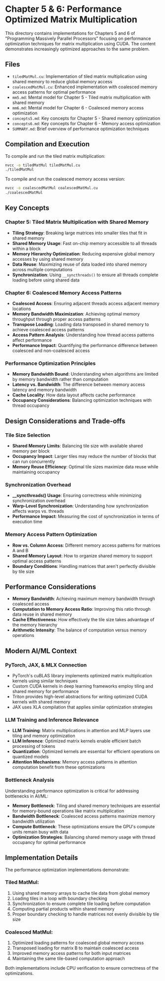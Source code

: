 # Chapter 5 & 6: Performance Optimized Matrix Multiplication

This directory contains implementations for Chapters 5 and 6 of "Programming Massively Parallel Processors" focusing on performance optimization techniques for matrix multiplication using CUDA. The content demonstrates increasingly optimized approaches to the same problem.

## Files
- `tiledMatMul.cu`: Implementation of tiled matrix multiplication using shared memory to reduce global memory access
- `coalescedMatMul.cu`: Enhanced implementation with coalesced memory access patterns for optimal performance
- `mm5.md`: Mental model for Chapter 5 - Tiled matrix multiplication with shared memory
- `mm6.md`: Mental model for Chapter 6 - Coalesced memory access optimization
- `concepts5.md`: Key concepts for Chapter 5 - Shared memory optimization
- `concepts6.md`: Key concepts for Chapter 6 - Memory access optimization
- `SUMMARY.md`: Brief overview of performance optimization techniques

## Compilation and Execution

To compile and run the tiled matrix multiplication:
```bash
nvcc -o tiledMatMul tiledMatMul.cu
./tiledMatMul
```

To compile and run the coalesced memory access version:
```bash
nvcc -o coalescedMatMul coalescedMatMul.cu
./coalescedMatMul
```

## Key Concepts

### Chapter 5: Tiled Matrix Multiplication with Shared Memory
- **Tiling Strategy**: Breaking large matrices into smaller tiles that fit in shared memory
- **Shared Memory Usage**: Fast on-chip memory accessible to all threads within a block
- **Memory Hierarchy Optimization**: Reducing expensive global memory accesses by using shared memory
- **Data Reuse**: Maximizing reuse of data loaded into shared memory across multiple computations
- **Synchronization**: Using `__syncthreads()` to ensure all threads complete loading before using shared data

### Chapter 6: Coalesced Memory Access Patterns
- **Coalesced Access**: Ensuring adjacent threads access adjacent memory locations
- **Memory Bandwidth Maximization**: Achieving optimal memory throughput through proper access patterns
- **Transpose Loading**: Loading data transposed in shared memory to achieve coalesced access patterns
- **Access Pattern Analysis**: Understanding how thread access patterns affect performance
- **Performance Impact**: Quantifying the performance difference between coalesced and non-coalesced access

### Performance Optimization Principles
- **Memory Bandwidth Bound**: Understanding when algorithms are limited by memory bandwidth rather than computation
- **Latency vs. Bandwidth**: The difference between memory access latency and memory bandwidth
- **Cache Locality**: How data layout affects cache performance
- **Occupancy Considerations**: Balancing optimization techniques with thread occupancy

## Design Considerations and Trade-offs

### Tile Size Selection
- **Shared Memory Limits**: Balancing tile size with available shared memory per block
- **Occupancy Impact**: Larger tiles may reduce the number of blocks that can run concurrently
- **Memory Reuse Efficiency**: Optimal tile sizes maximize data reuse while maintaining occupancy

### Synchronization Overhead
- **__syncthreads() Usage**: Ensuring correctness while minimizing synchronization overhead
- **Warp-Level Synchronization**: Understanding how synchronization affects warps vs. threads
- **Performance Impact**: Measuring the cost of synchronization in terms of execution time

### Memory Access Pattern Optimization
- **Row vs. Column Access**: Different memory access patterns for matrices A and B
- **Shared Memory Layout**: How to organize shared memory to support optimal access patterns
- **Boundary Conditions**: Handling matrices that aren't perfectly divisible by tile size

## Performance Considerations
- **Memory Bandwidth**: Achieving maximum memory bandwidth through coalesced access
- **Computation to Memory Access Ratio**: Improving this ratio through data reuse in shared memory
- **Cache Effectiveness**: How effectively the tile size takes advantage of the memory hierarchy
- **Arithmetic Intensity**: The balance of computation versus memory operations

## Modern AI/ML Context

### PyTorch, JAX, & MLX Connection
- PyTorch's cuBLAS library implements optimized matrix multiplication kernels using similar techniques
- Custom CUDA kernels in deep learning frameworks employ tiling and shared memory for performance
- Triton provides high-level abstractions for writing optimized CUDA kernels with shared memory
- JAX uses XLA compilation that applies similar optimization strategies

### LLM Training and Inference Relevance
- **LLM Training**: Matrix multiplications in attention and MLP layers use tiling and memory optimization
- **LLM Inference**: Optimized matrix kernels enable efficient batch processing of tokens
- **Quantization**: Optimized kernels are essential for efficient operations on quantized models
- **Attention Mechanisms**: Memory access patterns in attention computation benefit from these optimizations

### Bottleneck Analysis
Understanding performance optimization is critical for addressing bottlenecks in AI/ML:
- **Memory Bottleneck**: Tiling and shared memory techniques are essential for memory-bound operations like matrix multiplication
- **Bandwidth Bottleneck**: Coalesced access patterns maximize memory bandwidth utilization
- **Compute Bottleneck**: These optimizations ensure the GPU's compute units remain busy with data
- **Optimization Strategies**: Balancing shared memory usage with thread occupancy for optimal performance

## Implementation Details

The performance optimization implementations demonstrate:

### Tiled MatMul:
1. Using shared memory arrays to cache tile data from global memory
2. Loading tiles in a loop with boundary checking
3. Synchronization to ensure complete tile loading before computation
4. Computing partial products within shared memory
5. Proper boundary checking to handle matrices not evenly divisible by tile size

### Coalesced MatMul:
1. Optimized loading patterns for coalesced global memory access
2. Transposed loading for matrix B to maintain coalesced access
3. Improved memory access patterns for both input matrices
4. Maintaining the same tile-based computation approach

Both implementations include CPU verification to ensure correctness of the optimizations.